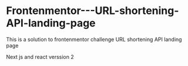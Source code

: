 # Frontenmentor---URL-shortening-API-landing-page
This is a solution to frontenmentor challenge URL shortening API landing page

Next js and react verssion 2
